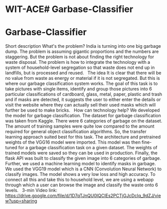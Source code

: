 # WIT-ACE# Garbase-Classifier
# Garbase-Classifier
Short description
What's the problem?
India is turning into one big garbage dump. The problem is assuming gigantic proportions and the numbers are staggering. But the problem is not about finding the right technology for waste disposal. The problem is how to integrate the technology with a system of household-level segregation so that waste does not end up in landfills, but is processed and reused.
 
The idea
It is clear that there will be no value from waste as energy or material if it is not segregated. But this is where our garbage classification system works. The goal of this task is to take pictures with single items, identify and group those pictures into 6 particular classifications of cardboard, glass, metal, paper, plastic and trash and if masks are detected, it suggests the user to either enter the details or visit the website where they can actually sell their used masks which will further be used to make bricks.
 
How can technology help?
We developed the model for garbage classification. The dataset for garbage classification was taken from Kaggle. There were 6 categories of garbage on the dataset. The amount of training samples were quite low compared to the amount required for general object classification algorithms. So, the transfer learning approach suited best for this task. The architecture and pretrained weights of the VGG16 model were imported. This model was then fine-tuned for a garbage classification task on a given dataset. The weights of trained models were saved so they can be used in production. Finally, the flask API was built to classify the given image into 6 categories of garbage.
Further, we used a machine learning model to identify masks in garbage. We used the VGG19 model which is a CNN (Convolution Neural Network) to classify images. The model shows a very low loss and high accuracy.
To connect all this and take this to household level, we are using a webapp through which a user can browse the image and classify the waste onto 6 levels.
 
 3-min Video link: https://drive.google.com/file/d/1D7qTJnQU0IQCIEs2PCTjGJcDcIq_9dZJ/view?usp=sharing


